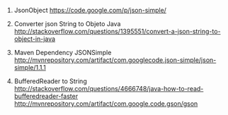 
1) JsonObject
https://code.google.com/p/json-simple/

2) Converter json String to Objeto Java
http://stackoverflow.com/questions/1395551/convert-a-json-string-to-object-in-java

3) Maven Dependency JSONSimple
http://mvnrepository.com/artifact/com.googlecode.json-simple/json-simple/1.1.1

4) BufferedReader to String
http://stackoverflow.com/questions/4666748/java-how-to-read-bufferedreader-faster
http://mvnrepository.com/artifact/com.google.code.gson/gson
